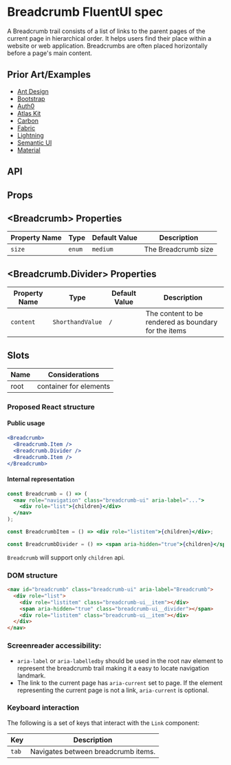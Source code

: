 # Breadcrumb FluentUI spec

A Breadcrumb trail consists of a list of links to the parent pages of the current page in hierarchical order. It helps users find their place within a website or web application. Breadcrumbs are often placed horizontally before a page's main content.

## Prior Art/Examples <a href="#prior-art" id="prior-art"></a>

- [Ant Design](https://ant.design/components/breadcrumb/)
- [Bootstrap](https://getbootstrap.com/docs/4.3/components/breadcrumb/)
- [Auth0](https://styleguide.auth0.com/components/breadcrumb)
- [Atlas Kit](https://atlassian.design/components/breadcrumbs/examples)
- [Carbon](https://www.carbondesignsystem.com/components/breadcrumb/code/)
- [Fabric](https://developer.microsoft.com/en-us/fluentui#/controls/web/breadcrumb)
- [Lightning](https://www.lightningdesignsystem.com/components/breadcrumbs/)
- [Semantic UI](https://semantic-ui.com/collections/breadcrumb.html)
- [Material](https://material-ui.com/components/breadcrumbs/#breadcrumbs)

## API

## Props

## &lt;Breadcrumb&gt; Properties <a href="#breadcrumb-divider-properties" id="breadcrumb-divider-properties"></a>

| Property Name | Type   | Default Value | Description         |
| ------------- | ------ | ------------- | ------------------- |
| `size`        | `enum` | `medium`      | The Breadcrumb size |

## &lt;Breadcrumb.Divider&gt; Properties <a href="#breadcrumb-divider-properties" id="breadcrumb-divider-properties"></a>

| Property Name | Type             | Default Value | Description                                          |
| ------------- | ---------------- | ------------- | ---------------------------------------------------- |
| `content`     | `ShorthandValue` | `/`           | The content to be rendered as boundary for the items |

## Slots

| Name | Considerations         |
| ---- | ---------------------- |
| root | container for elements |

### Proposed React structure

#### Public usage

```jsx
<Breadcrumb>
  <Breadcrumb.Item />
  <Breadcrumb.Divider />
  <Breadcrumb.Item />
</Breadcrumb>
```

#### Internal representation

```jsx
const Breadcrumb = () => (
  <nav role="navigation" class="breadcrumb-ui" aria-label="...">
    <div role="list">{children}</div>
  </nav>
);

const BreadcrumbItem = () => <div role="listitem">{children}</div>;

const BreadcrumbDivider = () => <span aria-hidden="true">{children}</span>;
```

`Breadcrumb` will support only `children` api.

### DOM structure

```html
<nav id="breadcrumb" class="breadcrumb-ui" aria-label="Breadcrumb">
  <div role="list">
    <div role="listitem" class="breadcrumb-ui__item"></div>
    <span aria-hidden="true" class="breadcrumb-ui__divider"></span>
    <div role="listitem" class="breadcrumb-ui__item"></div>
  </div>
</nav>
```

### Screenreader accessibility:

- `aria-label` or `aria-labelledby` should be used in the root nav element to represent the breadcrumb trail making it a easy to locate navigation landmark.
- The link to the current page has `aria-current` set to page. If the element representing the current page is not a link, `aria-current` is optional.

### Keyboard interaction

The following is a set of keys that interact with the `Link` component:

| Key   | Description                          |
| ----- | ------------------------------------ |
| `tab` | Navigates between breadcrumb items. |
